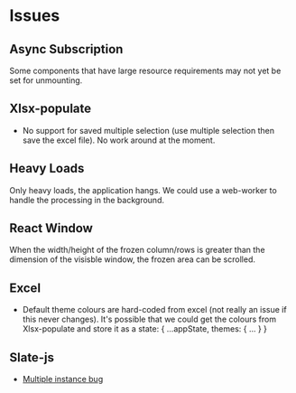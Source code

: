 # Issues

## Async Subscription

Some components that have large resource requirements may not yet be set for unmounting.

## Xlsx-populate

- No support for saved multiple selection (use multiple selection then save the excel file). No work around at the moment.

## Heavy Loads

Only heavy loads, the application hangs. We could use a web-worker to handle the processing in the background.

## React Window

When the width/height of the frozen column/rows is greater than the dimension of the visisble window, the frozen area can be scrolled.

## Excel

- Default theme colours are hard-coded from excel (not really an issue if this never changes). It's possible that we could get the colours from Xlsx-populate and store it as a state: { ...appState, themes: { ... } }

## Slate-js

- [Multiple instance bug](https://github.com/ianstormtaylor/slate/pull/3506)
